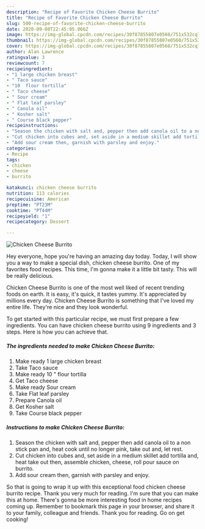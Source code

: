 ```yaml
---
description: "Recipe of Favorite Chicken Cheese Burrito"
title: "Recipe of Favorite Chicken Cheese Burrito"
slug: 500-recipe-of-favorite-chicken-cheese-burrito
date: 2020-09-08T22:45:05.066Z
image: https://img-global.cpcdn.com/recipes/30f87855807e0560/751x532cq70/chicken-cheese-burrito-recipe-main-photo.jpg
thumbnail: https://img-global.cpcdn.com/recipes/30f87855807e0560/751x532cq70/chicken-cheese-burrito-recipe-main-photo.jpg
cover: https://img-global.cpcdn.com/recipes/30f87855807e0560/751x532cq70/chicken-cheese-burrito-recipe-main-photo.jpg
author: Alan Lawrence
ratingvalue: 3
reviewcount: 7
recipeingredient:
- "1 large chicken breast"
- " Taco sauce"
- "10  flour tortilla"
- " Taco cheese"
- " Sour cream"
- " Flat leaf parsley"
- " Canola oil"
- " Kosher salt"
- " Course black pepper"
recipeinstructions:
- "Season the chicken with salt and, pepper then add canola oil to a non stick pan and, heat cook until no longer pink, take out and, let rest."
- "Cut chicken into cubes and, set aside in a medium skillet add tortilla and, heat take out then, assemble chicken, cheese, roll pour sauce on burrito."
- "Add sour cream then, garnish with parsley and enjoy."
categories:
- Recipe
tags:
- chicken
- cheese
- burrito

katakunci: chicken cheese burrito 
nutrition: 113 calories
recipecuisine: American
preptime: "PT23M"
cooktime: "PT44M"
recipeyield: "1"
recipecategory: Dessert

---
```



![Chicken Cheese Burrito](https://img-global.cpcdn.com/recipes/30f87855807e0560/751x532cq70/chicken-cheese-burrito-recipe-main-photo.jpg)

Hey everyone, hope you're having an amazing day today. Today, I will show you a way to make a special dish, chicken cheese burrito. One of my favorites food recipes. This time, I'm gonna make it a little bit tasty. This will be really delicious.



Chicken Cheese Burrito is one of the most well liked of recent trending foods on earth. It is easy, it's quick, it tastes yummy. It's appreciated by millions every day. Chicken Cheese Burrito is something that I've loved my entire life. They're nice and they look wonderful.


To get started with this particular recipe, we must first prepare a few ingredients. You can have chicken cheese burrito using 9 ingredients and 3 steps. Here is how you can achieve that.

<!--inarticleads1-->

##### The ingredients needed to make Chicken Cheese Burrito:

1. Make ready 1 large chicken breast
1. Take  Taco sauce
1. Make ready 10 &#34; flour tortilla
1. Get  Taco cheese
1. Make ready  Sour cream
1. Take  Flat leaf parsley
1. Prepare  Canola oil
1. Get  Kosher salt
1. Take  Course black pepper




<!--inarticleads2-->

##### Instructions to make Chicken Cheese Burrito:

1. Season the chicken with salt and, pepper then add canola oil to a non stick pan and, heat cook until no longer pink, take out and, let rest.
1. Cut chicken into cubes and, set aside in a medium skillet add tortilla and, heat take out then, assemble chicken, cheese, roll pour sauce on burrito.
1. Add sour cream then, garnish with parsley and enjoy.




So that is going to wrap it up with this exceptional food chicken cheese burrito recipe. Thank you very much for reading. I'm sure that you can make this at home. There's gonna be more interesting food in home recipes coming up. Remember to bookmark this page in your browser, and share it to your family, colleague and friends. Thank you for reading. Go on get cooking!
